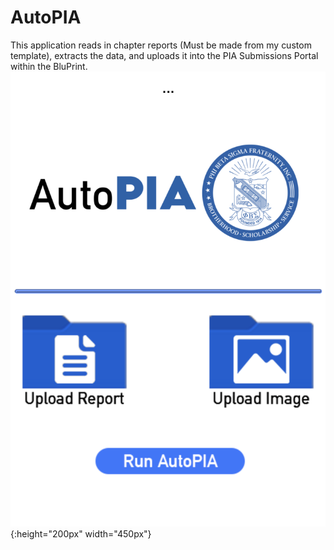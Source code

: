 # AutoPIA
This application reads in chapter reports (Must be made from my custom template), extracts the data, and uploads it into the PIA Submissions Portal within the BluPrint.
![AutoPIA Main Page](https://github.com/ahntos-dev/AutoPIA/blob/main/AutoPIA_Screenshot.png?raw=true){:height="200px" width="450px"}
